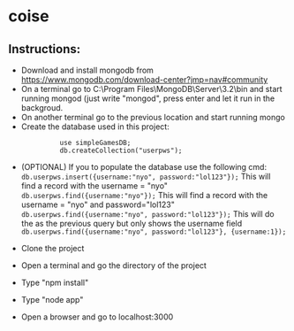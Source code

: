 # coise

## Instructions:
- Download and install mongodb from https://www.mongodb.com/download-center?jmp=nav#community
- On a terminal go to C:\Program Files\MongoDB\Server\3.2\bin and start running mongod (just write "mongod", press enter and let it run in the backgroud.
- On another terminal go to the previous location and start running mongo
- Create the database used in this project:
```
             use simpleGamesDB;
             db.createCollection("userpws");
```
- (OPTIONAL) If you to populate the database use the following cmd:
            ```
                db.userpws.insert({username:"nyo", password:"lol123"});
            ```
             This will find a record with the username = "nyo"
             ```
                 db.userpws.find({username:"nyo"});
             ```
             This will find a record with the username = "nyo" and password="lol123"
             ```
                 db.userpws.find({username:"nyo", password:"lol123"});
             ```
             This will do the as the previous query but only shows the username field
             ```   
                db.userpws.find({username:"nyo", password:"lol123"}, {username:1});
             ```
                
                
- Clone the project
- Open a terminal and go the directory of the project
- Type "npm install"
- Type "node app"
- Open a browser and go to localhost:3000
